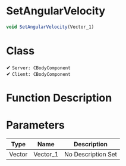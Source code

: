 # SetAngularVelocity
```js
void SetAngularVelocity(Vector_1)
```
# Class
✔ `Server: CBodyComponent`  
✔ `Client: CBodyComponent`  

# Function Description

# Parameters
Type|Name|Description
--|--|--
Vector|Vector_1|No Description Set
